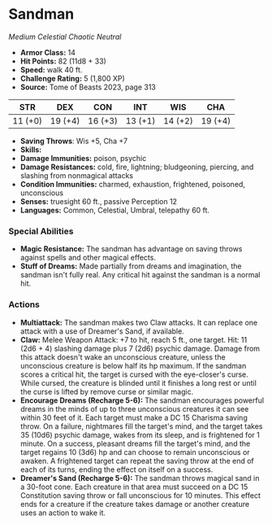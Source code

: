 # Sandman

*Medium* *Celestial* *Chaotic Neutral*

- **Armor Class:** 14
- **Hit Points:** 82 (11d8 + 33)
- **Speed:** walk 40 ft.
- **Challenge Rating:** 5 (1,800 XP)
- **Source:** Tome of Beasts 2023, page 313

| STR | DEX | CON | INT | WIS | CHA |
| --- | --- | --- | --- | --- | --- |
| 11 (+0) | 19 (+4) | 16 (+3) | 13 (+1) | 14 (+2) | 19 (+4) |

- **Saving Throws**: Wis +5, Cha +7
- **Skills:** 
- **Damage Immunities:** poison, psychic
- **Damage Resistances:** cold, fire, lightning; bludgeoning, piercing, and slashing from nonmagical attacks
- **Condition Immunities:** charmed, exhaustion, frightened, poisoned, unconscious
- **Senses:** truesight 60 ft., passive Perception 12
- **Languages:** Common, Celestial, Umbral, telepathy 60 ft.

### Special Abilities

- **Magic Resistance:** The sandman has advantage on saving throws against spells and other magical effects.
- **Stuff of Dreams:** Made partially from dreams and imagination, the sandman isn't fully real. Any critical hit against the sandman is a normal hit.

### Actions

- **Multiattack:** The sandman makes two Claw attacks. It can replace one attack with a use of Dreamer's Sand, if available.
- **Claw:** Melee Weapon Attack: +7 to hit, reach 5 ft., one target. Hit: 11 (2d6 + 4) slashing damage plus 7 (2d6) psychic damage. Damage from this attack doesn't wake an unconscious creature, unless the unconscious creature is below half its hp maximum. If the sandman scores a critical hit, the target is cursed with the eye-closer's curse. While cursed, the creature is blinded until it finishes a long rest or until the curse is lifted by remove curse or similar magic.
- **Encourage Dreams (Recharge 5-6):** The sandman encourages powerful dreams in the minds of up to three unconscious creatures it can see within 30 feet of it. Each target must make a DC 15 Charisma saving throw. On a failure, nightmares fill the target's mind, and the target takes 35 (10d6) psychic damage, wakes from its sleep, and is frightened for 1 minute. On a success, pleasant dreams fill the target's mind, and the target regains 10 (3d6) hp and can choose to remain unconscious or awaken. A frightened target can repeat the saving throw at the end of each of its turns, ending the effect on itself on a success.
- **Dreamer's Sand (Recharge 5-6):** The sandman throws magical sand in a 30-foot cone. Each creature in that area must succeed on a DC 15 Constitution saving throw or fall unconscious for 10 minutes. This effect ends for a creature if the creature takes damage or another creature uses an action to wake it.
